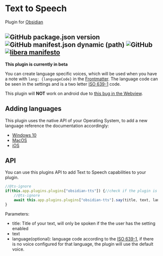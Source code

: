# Text to Speech
Plugin for [Obsidian](https://obsidian.md)

![GitHub package.json version](https://img.shields.io/github/package-json/v/joethei/obsidian-tts)
![GitHub manifest.json dynamic (path)](https://img.shields.io/github/manifest-json/minAppVersion/joethei/obsidian-tts?label=lowest%20supported%20app%20version)
![GitHub](https://img.shields.io/github/license/joethei/obsidian-tts)
[![libera manifesto](https://img.shields.io/badge/libera-manifesto-lightgrey.svg)](https://liberamanifesto.com)
---
**This plugin is currently in beta**

You can create language specific voices, which will be used when you have a note
with
```lang: {languageCode}```
in the [Frontmatter](https://help.obsidian.md/Advanced+topics/YAML+front+matter).
The language code can be seen in the settings and is a two letter [ISO 639-1](https://www.loc.gov/standards/iso639-2/php/English_list.php) code.


This plugin will **NOT** work on android due to [this bug in the Webview](https://bugs.chromium.org/p/chromium/issues/detail?id=487255).


## Adding languages
This plugin uses the native API of your Operating System,
to add a new language reference the documentation accordingly:
- [Windows 10](https://support.microsoft.com/en-us/topic/how-to-download-text-to-speech-languages-for-windows-10-d5a6b612-b3ae-423f-afa5-4f6caf1ec5d3)
- [MacOS](https://support.apple.com/guide/mac-help/change-the-system-language-mh26684/mac)
- [iOS](https://support.apple.com/guide/iphone/change-the-language-and-region-iphce20717a3/ios)
<!--- [Android](https://support.google.com/accessibility/android/answer/6006983?hl=en)-->

## API
You can use this plugins API to add Text to Speech capabilities to your plugin.

```js
//@ts-ignore
if(this.app.plugins.plugins["obsidian-tts"]) {//check if the plugin is loaded
    //@ts-ignore
    await this.app.plugins.plugins["obsidian-tts"].say(title, text, language);//language is optional
}
```
Parameters:
- title: Title of your text, will only be spoken if the the user has the setting enabled
- text
- language(optional): language code according to the [ISO 639-1](https://www.loc.gov/standards/iso639-2/php/English_list.php), if there is no voice configured for that language, the plugin will use the default voice.

